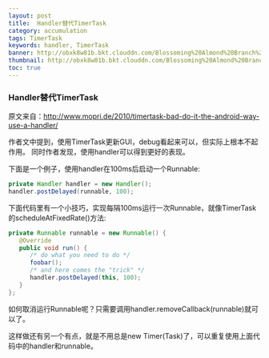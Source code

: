 ```yaml
---
layout: post
title:  Handler替代TimerTask
category: accumulation
tags: TimerTask
keywords: handler, TimerTask
banner: http://obxk8w81b.bkt.clouddn.com/Blossoming%20Almond%20Branch%20in%20a%20Glass%20with%20a%20Book.jpg
thumbnail: http://obxk8w81b.bkt.clouddn.com/Blossoming%20Almond%20Branch%20in%20a%20Glass%20with%20a%20Book.jpg
toc: true
---
```


### Handler替代TimerTask
原文来自：http://www.mopri.de/2010/timertask-bad-do-it-the-android-way-use-a-handler/

作者文中提到，使用TimerTask更新GUI，debug看起来可以，但实际上根本不起作用。
同时作者发现，使用handler可以得到更好的表现。

下面是一个例子，使用handler在100ms后启动一个Runnable:
~~~ Java
private Handler handler = new Handler();
handler.postDelayed(runnable, 100);
~~~

下面代码里有一个小技巧，实现每隔100ms运行一次Runnable，就像TimerTask的scheduleAtFixedRate()方法:

<!--more-->
~~~ Java
private Runnable runnable = new Runnable() {
   @Override
   public void run() {
      /* do what you need to do */
      foobar();
      /* and here comes the "trick" */
      handler.postDelayed(this, 100);
   }
};
~~~
如何取消运行Runnable呢？只需要调用handler.removeCallback(runnable)就可以了。

这样做还有另一个有点，就是不用总是new Timer(Task)了，可以重复使用上面代码中的handler和runnable。
